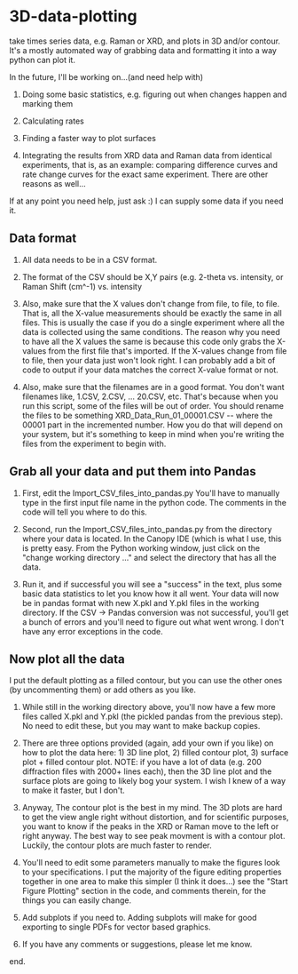 # 3D-data-plotting
take times series data, e.g. Raman or XRD, and plots in 3D and/or contour.
It's a mostly automated way of grabbing data and formatting it into a way python can plot it.

In the future, I'll be working on...(and need help with)
1. Doing some basic statistics, e.g. figuring out when changes happen and marking them

2. Calculating rates

3. Finding a faster way to plot surfaces

4. Integrating the results from XRD data and Raman data from identical experiments, that is, as an example: comparing difference curves and rate change curves for the exact same experiment.  There are other reasons as well...


If at any point you need help, just ask :)  I can supply some data if you need it.


## Data format
1. All data needs to be in a CSV format.

2. The format of the CSV should be X,Y pairs (e.g. 2-theta vs. intensity, or Raman Shift (cm^-1) vs. intensity

3. Also, make sure that the X values don't change from file, to file, to file.  That is, all the X-value measurements should be exactly the same in all files.  This is usually the case if you do a single experiment where all the data is collected using the same conditions.  The reason why you need to have all the X values the same is because this code only grabs the X-values from the first file that's imported.  If the X-values change from file to file, then your data just won't look right.  I can probably add a bit of code to output if your data matches the correct X-value format or not. 

4. Also, make sure that the filenames are in a good format.  You don't want filenames like, 1.CSV, 2.CSV, ... 20.CSV, etc.  That's because when you run this script, some of the files will be out of order.  You should rename the files to be something XRD_Data_Run_01_00001.CSV -- where the 00001 part in the incremented number.  How you do that will depend on your system, but it's something to keep in mind when you're writing the files from the experiment to begin with.

## Grab all your data and put them into Pandas
1. First, edit the Import_CSV_files_into_pandas.py  You'll have to manually type in the first input file name in the python code.  The comments in the code will tell you where to do this.

2. Second, run the Import_CSV_files_into_pandas.py from the directory where your data is located.  In the Canopy IDE (which is what I use, this is pretty easy.  From the Python working window, just click on the "change working directory ..." and select the directory that has all the data.

3. Run it, and if successful you will see a "success" in the text, plus some basic data statistics to let you know how it all went.  Your data will now be in pandas format with new X.pkl and Y.pkl files in the working directory.  If the CSV -> Pandas conversion was not successful, you'll get a bunch of errors and you'll need to figure out what went wrong.  I don't have any error exceptions in the code.

## Now plot all the data

I put the default plotting as a filled contour, but you can use the other ones (by uncommenting them) or add others as you like.

1. While still in the working directory above, you'll now have a few more files called X.pkl and Y.pkl (the pickled pandas from the previous step). No need to edit these, but you may want to make backup copies.

2. There are three options provided (again, add your own if you like) on how to plot the data here: 1) 3D line plot, 2) filled contour plot, 3) surface plot + filled contour plot.  NOTE: if you have a lot of data (e.g. 200 diffraction files with 2000+ lines each), then the 3D line plot and the surface plots are going to likely bog your system.  I wish I knew of a way to make it faster, but I don't.

3. Anyway, The contour plot is the best in my mind.  The 3D plots are hard to get the view angle right without distortion, and for scientific purposes, you want to know if the peaks in the XRD or Raman move to the left or right anyway.  The best way to see peak movment is with a contour plot.  Luckily, the contour plots are much faster to render.  

4. You'll need to edit some parameters manually to make the figures look to your specifications.  I put the majority of the figure editing properties together in one area to make this simpler (I think it does...)  see the "Start Figure Plotting" section in the code, and comments therein, for the things you can easily change.

5. Add subplots if you need to.  Adding subplots will make for good exporting to single PDFs for vector based graphics.

6. If you have any comments or suggestions, please let me know.

end.

 

